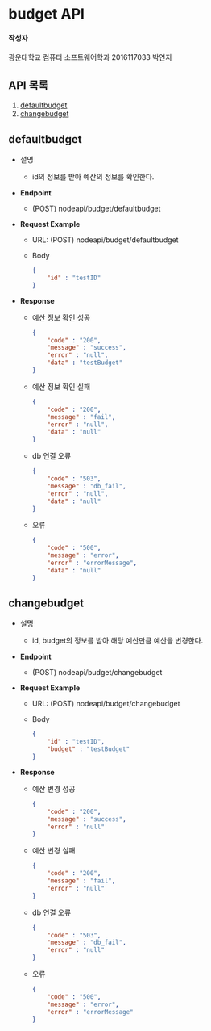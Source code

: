 # budget API

#### 작성자

광운대학교 컴퓨터 소프트웨어학과 2016117033 박연지

## API 목록

1. [defaultbudget](#1)
2. [changebudget](#2)

<a name="1"></a>

## defaultbudget

- 설명

  - id의 정보를 받아 예산의 정보를 확인한다.

- **Endpoint**

  - (POST) nodeapi/budget/defaultbudget

- **Request Example**

  - URL: (POST) nodeapi/budget/defaultbudget

  - Body

    ```json
    {
        "id" : "testID"
    }
    ```

    

- **Response**

  - 예산 정보 확인 성공

    ```json
    {
        "code" : "200",
        "message" : "success",
        "error" : "null",
        "data" : "testBudget"
    }
    ```

  - 예산 정보 확인 실패

    ```json
    {
        "code" : "200",
        "message" : "fail",
        "error" : "null",
        "data" : "null"
    }
    ```

  - db 연결 오류

    ```json
    {
        "code" : "503",
        "message" : "db_fail",
        "error" : "null",
        "data" : "null"
    }
    ```

  - 오류

    ```json
    {
        "code" : "500",
        "message" : "error",
    	"error" : "errorMessage",
        "data" : "null"
    }
    ```

<a name="2"></a>

## changebudget

- 설명

  - id, budget의 정보를 받아 해당 예산만큼 예산을 변경한다.

- **Endpoint**

  - (POST) nodeapi/budget/changebudget

- **Request Example**

  - URL: (POST) nodeapi/budget/changebudget

  - Body

    ```json
    {
        "id" : "testID",
        "budget" : "testBudget"
    }
    ```

    

- **Response**

  - 예산 변경 성공

    ```json
    {
        "code" : "200",
        "message" : "success",
        "error" : "null"
    }
    ```

  - 예산 변경 실패

    ```json
    {
        "code" : "200",
        "message" : "fail",
        "error" : "null"
    }
    ```

  - db 연결 오류

    ```json
    {
        "code" : "503",
        "message" : "db_fail",
        "error" : "null"
    }
    ```

  - 오류

    ```json
    {
        "code" : "500",
        "message" : "error",
    	"error" : "errorMessage"
    }
    ```